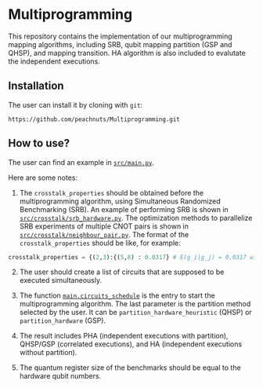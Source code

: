 # Multiprogramming
This repository contains the implementation of our multiprogramming mapping algorithms, including SRB, qubit mapping partition (GSP and QHSP), and mapping transition. HA algorithm is also included to evalutate the independent executions.

## Installation
The user can install it by cloning with `git`:

``` shell
https://github.com/peachnuts/Multiprogramming.git
```
## How to use?
The user can find an example in [`src/main.py`](https://github.com/peachnuts/Multiprogramming/blob/main/src/main.py).

Here are some notes:

1. The `crosstalk_properties` should be obtained before the multiprogramming algorithm, using Simultaneous Randomized Benchmarking (SRB). An example of performing SRB is shown in [`src/crosstalk/srb_hardware.py`](https://github.com/peachnuts/Multiprogramming/blob/main/src/main.py). The optimization methods to parallelize SRB experiments of multiple CNOT pairs is shown in [`src/crosstalk/neighbour_pair.py`](https://github.com/peachnuts/Multiprogramming/blob/main/src/crosstalk/neighbour_pair.py).
The format of the `crosstalk_properties` should be like, for example: 
``` python
crosstalk_properties = {(2,3):{(5,8) : 0.0317} # E(g_i|g_j) = 0.0317 with g_i = CX(2,3), g_j = CX(5,8)
``` 

2. The user should create a list of circuits that are supposed to be executed simultaneously.

3. The function [`main.circuits_schedule`](https://github.com/peachnuts/Multiprogramming/blob/9c0069ffb1d69f9d648300dd6e1c2f180914a287/src/main.py#L81) is the entry to start the multiprogramming algorithm. The last parameter is the partition method selected by the user. It can be `partition_hardware_heuristic` (QHSP) or `partition_hardware` (GSP). 

4. The result includes PHA (independent executions with partition), QHSP/GSP (correlated executions), and HA (independent executions without partition).

5. The quantum register size of the benchmarks should be equal to the hardware qubit numbers.
